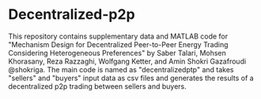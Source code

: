 # Decentralized-p2p
This repository contains supplementary data and MATLAB code for "Mechanism Design for Decentralized Peer-to-Peer Energy Trading Considering Heterogeneous Preferences" by Saber Talari, Mohsen Khorasany, Reza Razzaghi, Wolfgang Ketter, and Amin Shokri Gazafroudi @shokriga.
The main code is named as "decentralizedptp" and takes "sellers" and "buyers" input data as csv files and generates the results of a decentralized p2p trading between sellers and buyers.
